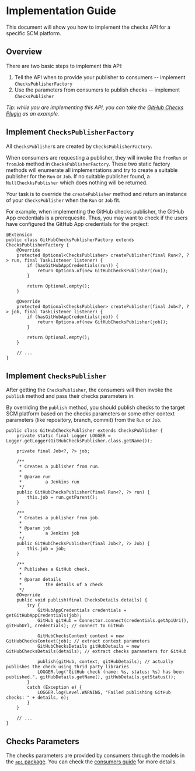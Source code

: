 # Implementation Guide

This document will show you how to implement the checks API for a specific SCM platform.

## Overview

There are two basic steps to implement this API:
1. Tell the API when to provide your publisher to consumers -- implement `ChecksPublisherFactory`
2. Use the parameters from consumers to publish checks -- implement `ChecksPublisher`

*Tip: while you are implementing this API, you can take the [GitHub Checks Plugin](https://github.com/jenkinsci/github-checks-plugin) as an example.*

## Implement `ChecksPublisherFactory`

All `ChecksPublisher`s are created by `ChecksPublisherFactory`.

When consumers are requesting a publisher, they will invoke the `fromRun` or `fromJob` method in `ChecksPublisherFactory`.
These two static factory methods will enumerate all implementations and try to create a suitable publisher for the `Run` or `Job`.
If no suitable publisher found, a `NullCheckksPublisher` which does nothing will be returned.

Your task is to override the `createPublisher` method and return an instance of your `ChecksPublisher` when the `Run` or `Job` fit.

For example, when implementing the GitHub checks publisher, the GitHub App credentials is a prerequesite.
Thus, you may want to check if the users have configured the GitHub App credentials for the project:
```
@Extension
public class GitHubChecksPublisherFactory extends ChecksPublisherFactory {
    @Override
    protected Optional<ChecksPublisher> createPublisher(final Run<?, ?> run, final TaskListener listener) {
        if (hasGitHubAppCredentials(run)) {
            return Optiona.of(new GitHubChecksPublisher(run));
        }

        return Optional.empty();
    }

    @Override
    protected Optional<ChecksPublisher> createPublisher(final Job<?, ?> job, final TaskListener listener) {
        if (hasGitHubAppCredentials(job)) {
            return Optiona.of(new GitHubChecksPublisher(job));
        }

        return Optional.empty();
    }

    // ...
}
```

## Implement `ChecksPublisher`

After getting the `ChecksPublisher`, the consumers will then invoke the `publish` method and pass their checks parameters in.

By overriding the `publish` method, you should publish checks to the target SCM platform based on the checks parameters or some other context parameters (like repository, branch, commit) from the `Run` or `Job`.

```
public class GitHubChecksPublisher extends ChecksPublisher {
    private static final Logger LOGGER = Logger.getLogger(GitHubChecksPublisher.class.getName());

    private final Job<?, ?> job;

    /**
     * Creates a publisher from run.
     *
     * @param run
     *         a Jenkins run
     */
    public GitHubChecksPublisher(final Run<?, ?> run) {
        this.job = run.getParent();
    }

    /**
     * Creates a publisher from job.
     *
     * @param job
     *         a Jenkins job
     */
    public GitHubChecksPublisher(final Job<?, ?> Job) {
        this.job = job;
    }

    /**
     * Publishes a GitHub check.
     *
     * @param details
     *         the details of a check
     */
    @Override
    public void publish(final ChecksDetails details) {
        try {
            GitHubAppCredentials credentials = getGitHubAppCredentials(job);
            GitHub gitHub = Connector.connect(credentials.getApiUri(), gitHubUrl, credentials); // connect to GitHub

            GitHubChecksContext context = new GitHubChecksContext(job); // extract context parameters
            GitHubChecksDetails gitHubDetails = new GitHubChecksDetails(details); // extract checks parameters for GitHub

            publish(gitHub, context, gitHubDetails); // actually publishes the check using thrid party libraries
            LOGGER.log("GitHub check (name: %s, status: %s) has been published.", gitHubDetails.getName(), gitHubDetails.getStatus());
        }
        catch (Exception e) {
            LOGGER.log(Level.WARNING, "Failed publishing GitHub checks: " + details, e);
        }
    }

    // ...
}
```

## Checks Parameters

The checks parameters are provided by consumers through the models in the [`api` package](https://github.com/jenkinsci/checks-api-plugin/tree/master/src/main/java/io/jenkins/plugins/checks/api).
You can check the [consumers guide](consumers-guide.md#checks-parameters) for more details.

